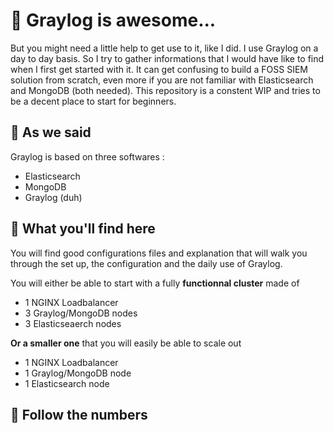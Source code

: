 # 🥪 Graylog is awesome...

But you might need a little help to get use to it, like I did. I use Graylog on a day to day basis. So I try to gather informations that I would have like to find when I first get started with it.
It can get confusing to build a FOSS SIEM solution from scratch, even more if you are not familiar with Elasticsearch and MongoDB (both needed). 
This repository is a constent WIP and tries to be a decent place to start for beginners.

## 🥗 As we said 

Graylog is based on three softwares :

- Elasticsearch
- MongoDB
- Graylog (duh)

## 🍅 What you'll find here

You will find good configurations files and explanation that will walk you through the set up, the configuration and the daily use of Graylog.

You will either be able to start with a fully **functionnal cluster** made of

- 1 NGINX Loadbalancer
- 3 Graylog/MongoDB nodes
- 3 Elasticseaerch nodes 

**Or a smaller one** that you will easily be able to scale out

- 1 NGINX Loadbalancer
- 1 Graylog/MongoDB node
- 1 Elasticsearch node

## 🧅 Follow the numbers 

